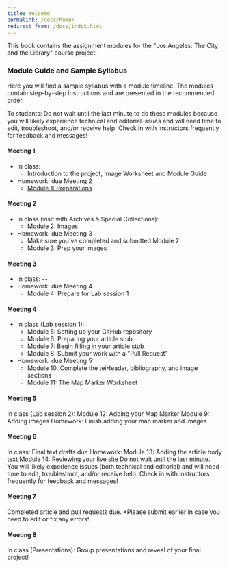 ```yaml
---
title: Welcome
permalink: /docs/home/
redirect_from: /docs/index.html
---
```


This book contains the assignment modules for the "Los Angeles: The City and the Library" course project.

### Module Guide and Sample Syllabus

Here you will find a sample syllabus with a module timeline. The modules contain step-by-step instructions and are presented in the recommended order.

To students: Do not wait until the last minute to do these modules because you will likely experience technical and editorial issues and will need time to edit, troubleshoot, and/or receive help. Check in with instructors frequently for feedback and messages!

#### Meeting 1
* In class:
    * Introduction to the project, Image Worksheet and Module Guide
* Homework: due Meeting 2
    * [Module 1: Preparations](../mod1/)

#### Meeting 2
* In class (visit with Archives & Special Collections):
    * Module 2: Images
* Homework: due Meeting 3
    * Make sure you've completed and submitted Module 2
    * Module 3: Prep your images

#### Meeting 3
* In class: --
* Homework: due Meeting 4
    * Module 4: Prepare for Lab session 1

#### Meeting 4
* In class (Lab session 1):
    * Module 5: Setting up your GitHub repository
    * Module 6: Preparing your article stub
    * Module 7: Begin filling in your article stub
    * Module 8: Submit your work with a "Pull Request"
* Homework: due Meeting 5:
    * Module 10: Complete the teiHeader, bibliography, and image sections
    * Module 11: The Map Marker Worksheet

#### Meeting 5
In class (Lab session 2):
Module 12: Adding your Map Marker
Module 9: Adding images
Homework:
Finish adding your map marker and images
#### Meeting 6
In class:
Final text drafts due
Homework:
Module 13: Adding the article body text
Module 14: Reviewing your live site
Do not wait until the last minute. You will likely experience issues (both technical and editorial) and will need time to edit, troubleshoot, and/or receive help.
Check in with instructors frequently for feedback and messages!
#### Meeting 7
Completed article and pull requests due. *Please submit earlier in case you need to edit or fix any errors!
#### Meeting 8
In class (Presentations):
Group presentations and reveal of your final project!
